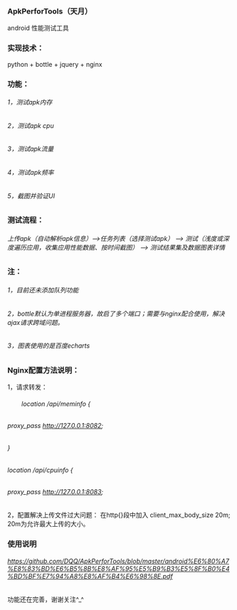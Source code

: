 ### ApkPerforTools（天月）
android 性能测试工具

### 实现技术：
python + bottle + jquery + nginx

### 功能：
###### 1，测试apk内存
###### 2，测试apk cpu
###### 3，测试apk流量
###### 4，测试apk频率
###### 5，截图并验证UI

### 测试流程：
###### 上传apk（自动解析apk信息）——>任务列表（选择测试apk） ——> 测试（浅度或深度遍历应用，收集应用性能数据、按时间截图） ——> 测试结果集及数据图表详情

### 注：
###### 1，目前还未添加队列功能
###### 2，bottle默认为单进程服务器，故启了多个端口；需要与nginx配合使用，解决ajax请求跨域问题。
###### 3，图表使用的是百度echarts

### Nginx配置方法说明：
1，请求转发：
 ######         location /api/meminfo {
 ######            proxy_pass   http://127.0.0.1:8082;
 ######         }
 
 ######         location /api/cpuinfo {
 ######              proxy_pass   http://127.0.0.1:8083; 
 2，配置解决上传文件过大问题：
    在http{}段中加入 client_max_body_size 20m; 20m为允许最大上传的大小。
### 使用说明
###### https://github.com/DQQ/ApkPerforTools/blob/master/android%E6%80%A7%E8%83%BD%E6%B5%8B%E8%AF%95%E5%B9%B3%E5%8F%B0%E4%BD%BF%E7%94%A8%E8%AF%B4%E6%98%8E.pdf

功能还在完善，谢谢关注^_^
